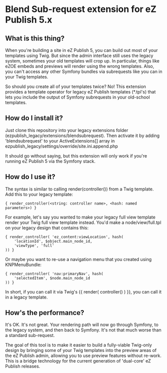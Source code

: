 Blend Sub-request extension for eZ Publish 5.x
===============

What is this thing?
---------------

When you're building a site in eZ Publish 5, you can build out most of your templates using 
Twig. But since the admin interface still uses the legacy system, sometimes your old templates will
crop up. In particular, things like eZOE embeds and previews will render using the wrong templates. Also, you can't access any other Symfony bundles via subrequests like you can in your Twig templates.

So should you create all of your templates twice? No! This extension provides a template operator for legacy eZ Publish templates (*.tpl's) that lets you include the output of Symfony subrequests in your old-school templates.

How do I install it?
----------------

Just clone this repository into your legacy extensions folder (ezpublish_legacy/extensions/blendsubrequest). Then activate it by adding 'blendsubrequest' to your ActiveExtensions[] array in ezpublish_legacy/settings/override/site.ini.append.php

It should go without saying, but this extension will only work if you're running eZ Publish 5 via 
the Symfony stack.

How do I use it?
----------------

The syntax is similar to calling render(controller()) from a Twig template.
Add this to your legacy template: 

```
{ render_controller(<string: controller name>, <hash: named parameters>) }
```

For example, let's say you wanted to make your legacy full view template render your Twig full view template instead. You'd make a node/view/full.tpl on your legacy design that contains this: 

```
{ render_controller( 'ez_content:viewLocation', hash( 
	'locationId', $object.main_node_id, 
	'viewType', 'full'
)) }
```

Or maybe you want to re-use a navigation menu that you created using KNPMenuBundle:
```
{ render_controller( 'nav:primaryNav', hash( 
	'selectedItem', $node.main_node_id
)) }
```

In short, if you can call it via Twig's {{ render( controller() ) }}, you can call it in a legacy template.

How's the performance?
-------------------

It's OK. It's not great. Your rendering path will now go through Symfony, to the legacy system, and then back to Symfony. It's not that much worse than a standard sub-request.

The goal of this tool is to make it easier to build a fully-viable Twig-only 
design by bringing some of your Twig templates into the preview areas of the eZ Publish admin, 
allowing you to use preview features without re-work. This is a bridge technology for the current generation of 'dual-core' eZ Publish releases.



